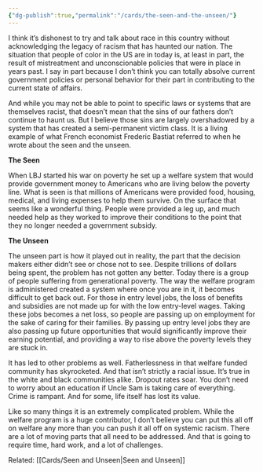 ```yaml
---
{"dg-publish":true,"permalink":"/cards/the-seen-and-the-unseen/"}
---
```


I think it’s dishonest to try and talk about race in this country without acknowledging the legacy of racism that has haunted our nation. The situation that people of color in the US are in today is, at least in part, the result of mistreatment and unconscionable policies that were in place in years past. I say in part because I don’t think you can totally absolve current government policies or personal behavior for their part in contributing to the current state of affairs.

And while you may not be able to point to specific laws or systems that are themselves racist, that doesn’t mean that the sins of our fathers don’t continue to haunt us. But I believe those sins are largely overshadowed by a system that has created a semi-permanent victim class. It is a living example of what French economist Frederic Bastiat referred to when he wrote about the seen and the unseen.

**The Seen**

When LBJ started his war on poverty he set up a welfare system that would provide government money to Americans who are living below the poverty line. What is seen is that millions of Americans were provided food, housing, medical, and living expenses to help them survive. On the surface that seems like a wonderful thing. People were provided a leg up, and much needed help as they worked to improve their conditions to the point that they no longer needed a government subsidy.

**The Unseen**

The unseen part is how it played out in reality, the part that the decision makers either didn’t see or chose not to see. Despite trillions of dollars being spent, the problem has not gotten any better. Today there is a group of people suffering from generational poverty. The way the welfare program is administered created a system where once you are in it, it becomes difficult to get back out. For those in entry level jobs, the loss of benefits and subsidies are not made up for with the low entry-level wages. Taking these jobs becomes a net loss, so people are passing up on employment for the sake of caring for their families. By passing up entry level jobs they are also passing up future opportunities that would significantly improve their earning potential, and providing a way to rise above the poverty levels they are stuck in.

It has led to other problems as well. Fatherlessness in that welfare funded community has skyrocketed. And that isn’t strictly a racial issue. It’s true in the white and black communities alike. Dropout rates soar. You don’t need to worry about an education if Uncle Sam is taking care of everything. Crime is rampant. And for some, life itself has lost its value.

Like so many things it is an extremely complicated problem. While the welfare program is a huge contributor, I don’t believe you can put this all off on welfare any more than you can push it all off on systemic racism. There are a lot of moving parts that all need to be addressed. And that is going to require time, hard work, and a lot of challenges.


Related: [[Cards/Seen and Unseen\|Seen and Unseen]]